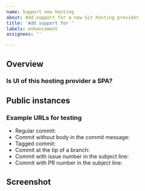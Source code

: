 ```yaml
---
name: Support new hosting
about: Add support for a new Git hosting provider
title: 'Add support for '
labels: enhancement
assignees: ''

---
```

## Overview
<!-- Please provide a hyperlink to the homepage or documentation of this hosting
provider. -->

<!--
Is there any specific information about this hosting provider that
you would like to share?

Is it a fork of some other project?

Are there any peculiarities in the native UI of the website?
-->

### Is UI of this hosting provider a SPA?
<!-- SPA stands for "Single Page Application", which usually means support for
"on-the-fly" page reloads.  A simple Yes or No answer is enough.

If the answer is "Yes", the implementation would be more involved than for most
hosting providers.  For example, GitHub and Bitbucket Cloud don't trigger a
proper full page reload in browser when user navigates between commit pages.
See classes `GitHub` and `BitbucketCloud` for details.
-->

## Public instances

<!-- Please include a hyperlink to some public instances of the hosting provider.
It's OK if there aren't any, but without one there can be no promises for
further maintenance and support of this hosting provider. -->

### Example URLs for testing

<!-- These are the use-cases which often find bugs: -->

- Regular commit: 
- Commit without body in the commit message: 
- Tagged commit: 
- Commit at the tip of a branch: <!-- a link to the branch UI is OK here -->
- Commit with issue number in the subject line: 
- Commit with PR number in the subject line: 

## Screenshot

<!-- Please provide a screenshot which shows where the button "Copy commit
reference" should be added in the web UI. -->
